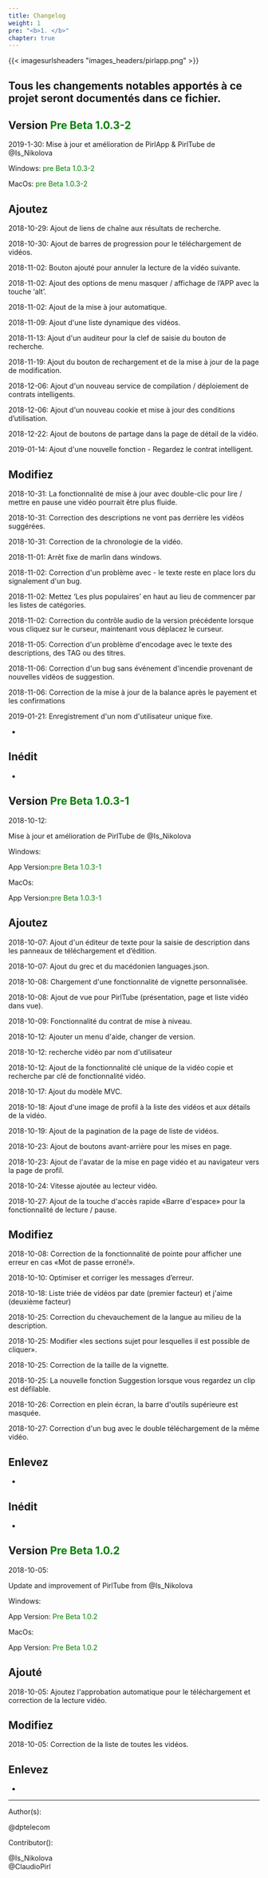 ```yaml
---
title: Changelog
weight: 1
pre: "<b>1. </b>"
chapter: true
---
```

{{< imagesurlsheaders "images_headers/pirlapp.png" >}}

## Tous les changements notables apportés à ce projet seront documentés dans ce fichier.  

## Version <span style="color:green">Pre Beta 1.0.3-2</span>

2019-1-30:
Mise à jour et amélioration de PirlApp & PirlTube de @Is_Nikolova  

Windows:
<span style="color:green">pre Beta 1.0.3-2</span>

MacOs:
<span style="color:green">pre Beta 1.0.3-2</span>

## Ajoutez

2018-10-29: Ajout de liens de chaîne aux résultats de recherche.  

2018-10-30: Ajout de barres de progression pour le téléchargement de vidéos.  

2018-11-02: Bouton ajouté pour annuler la lecture de la vidéo suivante.  

2018-11-02: Ajout des options de menu masquer / affichage de l’APP avec la touche ‘alt’.  

2018-11-02: Ajout de la mise à jour automatique.  

2018-11-09: Ajout d'une liste dynamique des vidéos.  

2018-11-13: Ajout d'un auditeur pour la clef de saisie du bouton de recherche.  

2018-11-19: Ajout du bouton de rechargement et de la mise à jour de la page de modification.  

2018-12-06: Ajout d'un nouveau service de compilation / déploiement de contrats intelligents.  

2018-12-06: Ajout d'un nouveau cookie et mise à jour des conditions d’utilisation.  

2018-12-22: Ajout de boutons de partage dans la page de détail de la vidéo.  

2019-01-14: Ajout d'une nouvelle fonction - Regardez le contrat intelligent.  

## Modifiez

2018-10-31: La fonctionnalité de mise à jour avec double-clic pour lire / mettre en pause une vidéo pourrait être plus fluide.  

2018-10-31: Correction des descriptions ne vont pas derrière les vidéos suggérées.  

2018-10-31: Correction de la chronologie de la vidéo.  

2018-11-01: Arrêt fixe de marlin dans windows.  

2018-11-02: Correction d'un problème avec - le texte reste en place lors du signalement d'un bug.  

2018-11-02: Mettez ‘Les plus populaires’ en haut au lieu de commencer par les listes de catégories.  

2018-11-02: Correction du contrôle audio de la version précédente lorsque vous cliquez sur le curseur, maintenant vous déplacez le curseur.   

2018-11-05: Correction d'un problème d'encodage avec le texte des descriptions, des TAG ou des titres.  

2018-11-06: Correction d'un bug sans événement d'incendie provenant de nouvelles vidéos de suggestion.  

2018-11-06: Correction de la mise à jour de la balance après le payement et les confirmations  

2019-01-21: Enregistrement d'un nom d'utilisateur unique fixe.  

-

## Inédit

-

## Version <span style="color:green">Pre Beta 1.0.3-1</span>

2018-10-12:

Mise à jour et amélioration de PirlTube de @Is_Nikolova  

Windows:

App Version:<span style="color:green">pre Beta 1.0.3-1</span>

MacOs:

App Version:<span style="color:green">pre Beta 1.0.3-1</span>

## Ajoutez

2018-10-07: Ajout d'un éditeur de texte pour la saisie de description dans les panneaux de téléchargement et d’édition.  

2018-10-07: Ajout du grec et du macédonien languages.json.  

2018-10-08: Chargement d'une fonctionnalité de vignette personnalisée.  

2018-10-08: Ajout de  vue pour PirlTube (présentation, page et liste vidéo dans vue).  

2018-10-09: Fonctionnalité du contrat de mise à niveau.  

2018-10-12: Ajouter un menu d'aide, changer de version.  

2018-10-12: recherche vidéo par nom d'utilisateur

2018-10-12: Ajout de la fonctionnalité  clé unique de la vidéo copie et recherche par clé de fonctionnalité vidéo.  

2018-10-17: Ajout du modèle MVC.  

2018-10-18: Ajout d'une image de profil à la liste des vidéos et aux détails de la vidéo.  

2018-10-19: Ajout de la pagination de la page de liste de vidéos.  

2018-10-23: Ajout de boutons avant-arrière pour les mises en page.  

2018-10-23: Ajout de l'avatar de la mise en page vidéo et au navigateur vers la page de profil.  

2018-10-24: Vitesse ajoutée au lecteur vidéo.  

2018-10-27: Ajout de la touche d'accès rapide «Barre d'espace» pour la fonctionnalité de lecture / pause.  

## Modifiez

2018-10-08: Correction de la fonctionnalité de pointe pour afficher une erreur en cas «Mot de passe erroné!».  

2018-10-10: Optimiser et corriger les messages d’erreur.  

2018-10-18: Liste triée de vidéos par date (premier facteur) et j'aime (deuxième facteur)  

2018-10-25: Correction du chevauchement de la langue au milieu de la description.  

2018-10-25: Modifier «les sections sujet pour lesquelles il est possible de cliquer».  

2018-10-25: Correction de la taille de la vignette.  

2018-10-25: La nouvelle fonction Suggestion lorsque vous regardez un clip est défilable.  

2018-10-26: Correction en plein écran, la barre d'outils supérieure est masquée.  

2018-10-27: Correction d'un bug avec le double téléchargement de la même vidéo.

## Enlevez

-

## Inédit

-

## Version <span style="color:green">Pre Beta 1.0.2</span>

2018-10-05:  

Update and improvement of PirlTube from @Is_Nikolova  

Windows:  

App Version: <span style="color:green">Pre Beta 1.0.2</span>

MacOs:

App Version: <span style="color:green">Pre Beta 1.0.2</span>

## Ajouté

2018-10-05: Ajoutez l'approbation automatique pour le téléchargement et correction de la lecture vidéo.  

## Modifiez

2018-10-05: Correction de la liste de toutes les vidéos.  

## Enlevez

-

---
Author(s):  

@dptelecom  

Contributor():

@Is_Nikolova  
@ClaudioPirl  
